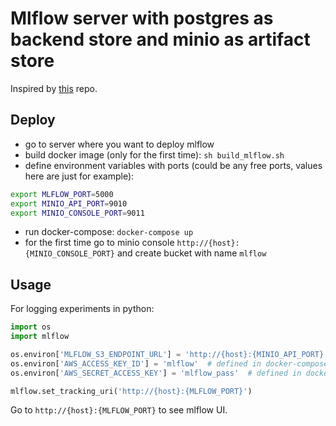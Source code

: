 # Mlflow server with postgres as backend store and minio as artifact store

Inspired by [this](https://github.com/bubulmet/mlflow-postgres-minio) repo.

## Deploy

- go to server where you want to deploy mlflow
- build docker image (only for the first time): `sh build_mlflow.sh`
- define environment variables with ports (could be any free ports, values here are just for example):
```sh
export MLFLOW_PORT=5000
export MINIO_API_PORT=9010
export MINIO_CONSOLE_PORT=9011
```
- run docker-compose: `docker-compose up`
- for the first time go to minio console `http://{host}:{MINIO_CONSOLE_PORT}` and create bucket with name `mlflow`

## Usage

For logging experiments in python:
```python
import os
import mlflow

os.environ['MLFLOW_S3_ENDPOINT_URL'] = 'http://{host}:{MINIO_API_PORT}'
os.environ['AWS_ACCESS_KEY_ID'] = 'mlflow'  # defined in docker-compose.yml
os.environ['AWS_SECRET_ACCESS_KEY'] = 'mlflow_pass'  # defined in docker-compose.yml

mlflow.set_tracking_uri('http://{host}:{MLFLOW_PORT}')
```

Go to `http://{host}:{MLFLOW_PORT}` to see mlflow UI.